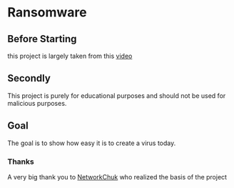 # Ransomware

## Before Starting

this project is largely taken from this [video](https://youtu.be/UtMMjXOlRQc)
## Secondly 

This project is purely for educational purposes and should not be used for malicious purposes.

## Goal 
The goal is to show how easy it is to create a virus today.
 
### Thanks


A very big thank you to [NetworkChuk](https://www.youtube.com/user/NetworkChuck) who realized the basis of the project
